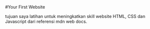 #Your First Website

tujuan saya latihan untuk meningkatkan skill website HTML, CSS dan Javascript dari referensi mdn web docs.
